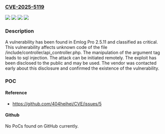### [CVE-2025-5119](https://cve.mitre.org/cgi-bin/cvename.cgi?name=CVE-2025-5119)
![](https://img.shields.io/static/v1?label=Product&message=Pro&color=blue)
![](https://img.shields.io/static/v1?label=Version&message=%3D%202.5.11%20&color=brighgreen)
![](https://img.shields.io/static/v1?label=Vulnerability&message=Injection&color=brighgreen)
![](https://img.shields.io/static/v1?label=Vulnerability&message=SQL%20Injection&color=brighgreen)

### Description

A vulnerability has been found in Emlog Pro 2.5.11 and classified as critical. This vulnerability affects unknown code of the file /include/controller/api_controller.php. The manipulation of the argument tag leads to sql injection. The attack can be initiated remotely. The exploit has been disclosed to the public and may be used. The vendor was contacted early about this disclosure and confirmed the existence of the vulnerability.

### POC

#### Reference
- https://github.com/404heihei/CVE/issues/5

#### Github
No PoCs found on GitHub currently.

